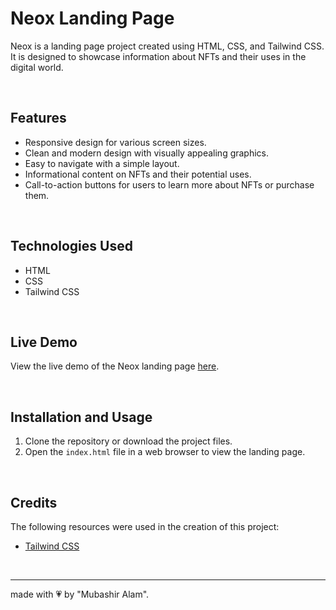# Neox Landing Page

Neox is a landing page project created using HTML, CSS, and Tailwind CSS. It is designed to showcase information about NFTs and their uses in the digital world.

<br>

## Features

- Responsive design for various screen sizes.
- Clean and modern design with visually appealing graphics.
- Easy to navigate with a simple layout.
- Informational content on NFTs and their potential uses.
- Call-to-action buttons for users to learn more about NFTs or purchase them.

<br>

## Technologies Used

- HTML
- CSS
- Tailwind CSS

<br>

## Live Demo

View the live demo of the Neox landing page [here](https://example.com).

<br>

## Installation and Usage

1. Clone the repository or download the project files.
2. Open the `index.html` file in a web browser to view the landing page.

<br>

## Credits

The following resources were used in the creation of this project:

- [Tailwind CSS](https://tailwindcss.com/)

<br>
<hr>

made with &#128151; by "Mubashir Alam".
